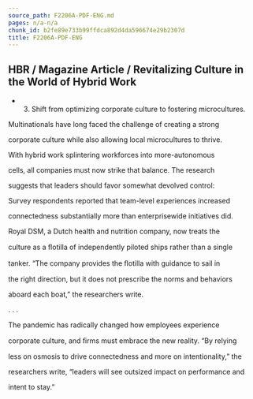 ```yaml
---
source_path: F2206A-PDF-ENG.md
pages: n/a-n/a
chunk_id: b2fe89e733b99ffdca892d4da596674e29b2307d
title: F2206A-PDF-ENG
---
```

## HBR / Magazine Article / Revitalizing Culture in the World of Hybrid Work

- 3. Shift from optimizing corporate culture to fostering microcultures.

Multinationals have long faced the challenge of creating a strong

corporate culture while also allowing local microcultures to thrive.

With hybrid work splintering workforces into more-autonomous

cells, all companies must now strike that balance. The research

suggests that leaders should favor somewhat devolved control:

Survey respondents reported that team-level experiences increased

connectedness substantially more than enterprisewide initiatives did.

Royal DSM, a Dutch health and nutrition company, now treats the

culture as a ﬂotilla of independently piloted ships rather than a single

tanker. “The company provides the ﬂotilla with guidance to sail in

the right direction, but it does not prescribe the norms and behaviors

aboard each boat,” the researchers write.

. . .

The pandemic has radically changed how employees experience

corporate culture, and ﬁrms must embrace the new reality. “By relying

less on osmosis to drive connectedness and more on intentionality,” the

researchers write, “leaders will see outsized impact on performance and

intent to stay.”
